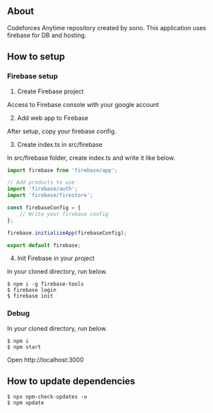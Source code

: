 ## About

 Codeforces Anytime repository created by sono.
This application uses firebase for DB and hosting.

## How to setup

### Firebase setup

1. Create Firebase project

Access to Firebase console with your google account

2. Add web app to Firebase

After setup, copy your firebase config.

3. Create index.ts in src/firebase

In src/firebase folder, create index.ts and write it like below.

```TypeScript
import firebase from 'firebase/app';

// Add products to use
import 'firebase/auth';
import 'firebase/firestore';

const firebaseConfig = {
    // Write your firebase config
};

firebase.initializeApp(firebaseConfig);

export default firebase;
```

4. Init Firebase in your project

In your cloned directory, run below.

```
$ npm i -g firebase-tools
$ firebase login
$ firebase init
```
### Debug

In your cloned directory, run below.

```
$ npm i
$ npm start
```
Open http://localhost:3000

## How to update dependencies

```
$ npx npm-check-updates -u
$ npm update
```